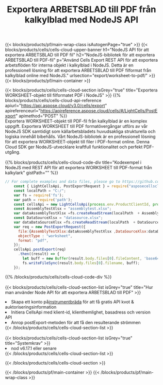 ﻿---
title:  Exportera ARBETSBLAD till PDF från kalkylblad med NodeJS API
description:  Aspose.Cells Cloud REST API stöder export av filer från {0} till {1}-format med {2}.
url: /sv/nodejs/export/worksheet-to-pdf/
---
{{< blocks/products/pf/main-wrap-class isAutogenPage="true" >}}
{{< blocks/products/cells/cells-cloud-upper-banner h1="NodeJS API för att exportera ARBETSBLAD till PDF fil" h2="NodeJS-bibliotek för att exportera ARBETSBLAD till PDF-fil" p="Använd Cells Export REST API för att exportera arbetsflöden för interna objekt i kalkylblad i NodeJS. Detta är en professionell lösning för att exportera ARBETSBLAD till PDF filformat från kalkylblad online med NodeJS." urlsection="export/worksheet-to-pdf/" >}}
{{< blocks/products/pf/main-container >}}

{{< blocks/products/cells/cells-cloud-section isGrey="true" title="Exportera WORKSHEET-objekt till filformatet PDF i NodeJS" >}}
{{% blocks/products/cells/cells-cloud-api-reference apiurl="https://api.aspose.cloud/v3.0/cells/export" apireferenceurl="https://apireference.aspose.cloud/cells/#/LightCells/PostExport" apimethod="POST" %}}
<br/>
Exportera WORKSHEET-objekt till PDF-fil från kalkylblad är en komplex uppgift. Exportera WORKSHEET till PDF formatövergångar utförs av vår NodeJS SDK samtidigt som källarbetsbladets huvudsakliga strukturella och logiska innehåll bibehålls. Vårt NodeJS-bibliotek är en professionell lösning för att exportera WORKSHEET-objekt till filer i PDF-format online. Denna Cloud SDK ger NodeJS-utvecklare kraftfull funktionalitet och perfekt PDF-utgång.
<br/>
<br/>
{{% blocks/products/cells/cells-cloud-code-div title="Kodexempel i NodeJS med REST API för att exportera WORKSHEET till PDF-format från kalkylark" gistPath="" %}}
  
```js
// For complete examples and data files, please go to https://github.com/aspose-cells-cloud/aspose-cells-cloud-node/
    const { LightCellsApi, PostExportRequest } = require("asposecellscloud");
    const localPath = "C:/";
    var fs = require('fs');
    var path = require('path');
    const cellsApi = new LightCellsApi(process.env.ProductClientId, process.env.ProductClientSecret);
    const AssemblyTestXlsx = "assemblytest.xlsx";
    var dataAssemblyTestXlsx =fs.createReadStream(localPath  + AssemblyTestXlsx);
    const DataSourceXlsx = "datasource.xlsx";
    var dataDataSourceXlsx =fs.createReadStream(localPath  + DataSourceXlsx);
    var req = new PostExportRequest({
      file:{AssemblyTestXlsx:dataAssemblyTestXlsx ,DataSourceXlsx:dataDataSourceXlsx },
      objectType : "worksheet",
      format: "pdf",
    });
    cellsApi.postExport(req)
      .then((result) => {
        let buff = new Buffer(result.body.files[0].fileContent, 'base64');
        fs.writeFileSync(result.body.files[0].filename, buff);
    });
```
   
{{% /blocks/products/cells/cells-cloud-code-div %}}
<br/>
<br/>
{{< blocks/products/cells/cells-cloud-section-list isGrey="true" title="Hur man använder Node API för att exportera ARBETSBLAD till PDF" >}}
<li> Skapa ett konto på<a href="https://dashboard.aspose.cloud/">instrumentbräda</a> för att få gratis API kvot & auktoriseringsinformation</li>
<li>Initiera CellsApi med klient-id, klienthemlighet, basadress och version API</li>
<li>Anrop postExport-metoden för att få den resulterande strömmen</li>
{{< /blocks/products/cells/cells-cloud-section-list >}}
<br/>
<br/>
{{< blocks/products/cells/cells-cloud-section-list isGrey="true" title="Systemkrav" >}}
<li>nod v6.17.1 eller senare</li>
{{< /blocks/products/cells/cells-cloud-section-list >}}

{{< /blocks/products/cells/cells-cloud-section >}}

{{< /blocks/products/pf/main-container >}}
{{< /blocks/products/pf/main-wrap-class >}}
